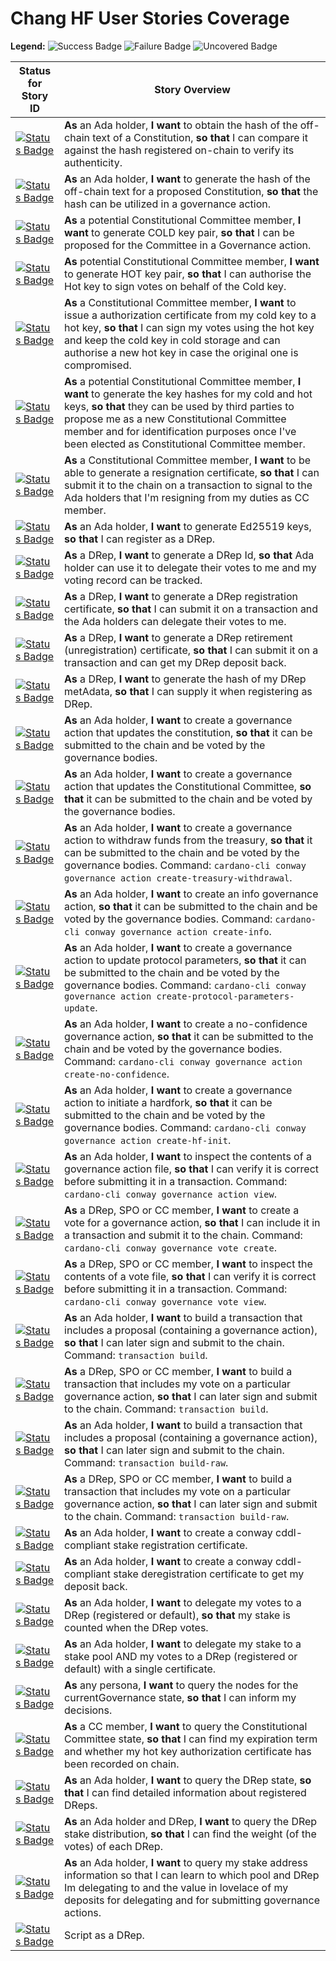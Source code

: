 Chang HF User Stories Coverage
==============================

**Legend:** ![Success Badge][success-badge] ![Failure Badge][failure-badge] ![Uncovered Badge][uncovered-badge]
&nbsp;


| Status for Story ID | Story Overview |
|---------------------|----------------|
|[![Status Badge][CLI01-badge]][CLI01-link]| **As** an Ada holder, **I want** to obtain the hash of the off-chain text of a Constitution, **so that** I can compare it against the hash registered on-chain to verify its authenticity. |
|[![Status Badge][CLI02-badge]][CLI02-link]| **As** an Ada holder, **I want** to generate the hash of the off-chain text for a proposed Constitution, **so that** the hash can be utilized in a governance action. |
|[![Status Badge][CLI03-badge]][CLI03-link]| **As** a potential Constitutional Committee member, **I want** to generate COLD key pair, **so that** I can be proposed for the Committee in a Governance action. |
|[![Status Badge][CLI04-badge]][CLI04-link]| **As** potential Constitutional Committee member, **I want** to generate HOT key pair, **so that** I can authorise the Hot key to sign votes on behalf of the Cold key. |
|[![Status Badge][CLI05-badge]][CLI05-link]| **As** a Constitutional Committee member, **I want** to issue a authorization certificate from my cold key to a hot key, **so that** I can sign my votes using the hot key and keep the cold key in cold storage and can authorise a new hot key in case the original one is compromised. |
|[![Status Badge][CLI06-badge]][CLI06-link]| **As** a potential Constitutional Committee member, **I want** to generate the key hashes for my cold and hot keys, **so that** they can be used by third parties to propose me as a new Constitutional Committee member and for identification purposes once I've been elected as Constitutional Committee member. |
|[![Status Badge][CLI07-badge]][CLI07-link]| **As** a Constitutional Committee member, **I want** to be able to generate a resignation certificate, **so that** I can submit it to the chain on a transaction to signal to the Ada holders that I'm resigning from my duties as CC member. |
|[![Status Badge][CLI08-badge]][CLI08-link]| **As** an Ada holder, **I want** to generate Ed25519 keys, **so that** I can register as a DRep. |
|[![Status Badge][CLI09-badge]][CLI09-link]| **As** a DRep, **I want** to generate a DRep Id, **so that** Ada holder can use it to delegate their votes to me and my voting record can be tracked. |
|[![Status Badge][CLI10-badge]][CLI10-link]| **As** a DRep, **I want** to generate a DRep registration certificate, **so that** I can submit it on a transaction and the Ada holders can delegate their votes to me. |
|[![Status Badge][CLI11-badge]][CLI11-link]| **As** a DRep, **I want** to generate a DRep retirement (unregistration) certificate, **so that** I can submit it on a transaction and can get my DRep deposit back. |
|[![Status Badge][CLI12-badge]][CLI12-link]| **As** a DRep, **I want** to generate the hash of my DRep metAdata, **so that** I can supply it when registering as DRep. |
|[![Status Badge][CLI13-badge]][CLI13-link]| **As** an Ada holder, **I want** to create a governance action that updates the constitution, **so that** it can be submitted to the chain and be voted by the governance bodies. |
|[![Status Badge][CLI14-badge]][CLI14-link]| **As** an Ada holder, **I want** to create a governance action that updates the Constitutional Committee, **so that** it can be submitted to the chain and be voted by the governance bodies. |
|[![Status Badge][CLI15-badge]][CLI15-link]| **As** an Ada holder, **I want** to create a governance action to withdraw funds from the treasury, **so that** it can be submitted to the chain and be voted by the governance bodies. Command: `cardano-cli conway governance action create-treasury-withdrawal`. |
|[![Status Badge][CLI16-badge]][CLI16-link]| **As** an Ada holder, **I want** to create an info governance action, **so that** it can be submitted to the chain and be voted by the governance bodies. Command: `cardano-cli conway governance action create-info`. |
|[![Status Badge][CLI17-badge]][CLI17-link]| **As** an Ada holder, **I want** to create a governance action to update protocol parameters, **so that** it can be submitted to the chain and be voted by the governance bodies. Command: `cardano-cli conway governance action create-protocol-parameters-update`. |
|[![Status Badge][CLI18-badge]][CLI18-link]| **As** an Ada holder, **I want** to create a no-confidence governance action, **so that** it can be submitted to the chain and be voted by the governance bodies. Command: `cardano-cli conway governance action create-no-confidence`. |
|[![Status Badge][CLI19-badge]][CLI19-link]| **As** an Ada holder, **I want** to create a governance action to initiate a hardfork, **so that** it can be submitted to the chain and be voted by the governance bodies. Command: `cardano-cli conway governance action create-hf-init`. |
|[![Status Badge][CLI20-badge]][CLI20-link]| **As** an Ada holder, **I want** to inspect the contents of a governance action file, **so that** I can verify it is correct before submitting it in a transaction. Command: `cardano-cli conway governance action view`. |
|[![Status Badge][CLI21-badge]][CLI21-link]| **As** a DRep, SPO or CC member, **I want** to create a vote for a governance action, **so that** I can include it in a transaction and submit it to the chain.  Command: `cardano-cli conway governance vote create`. |
|[![Status Badge][CLI22-badge]][CLI22-link]| **As** a DRep, SPO or CC member, **I want** to inspect the contents of a vote file, **so that** I can verify it is correct before submitting it in a transaction. Command: `cardano-cli conway governance vote view`. |
|[![Status Badge][CLI23-badge]][CLI23-link]| **As** an Ada holder, **I want** to build a transaction that includes a proposal (containing a governance action), **so that** I can later sign and submit to the chain. Command: `transaction build`. |
|[![Status Badge][CLI24-badge]][CLI24-link]| **As** a DRep, SPO or CC member, **I want** to build a transaction that includes my vote on a particular governance action, **so that** I can later sign and submit to the chain. Command: `transaction build`. |
|[![Status Badge][CLI25-badge]][CLI25-link]| **As** an Ada holder, **I want** to build a transaction that includes a proposal (containing a governance action), **so that** I can later sign and submit to the chain. Command: `transaction build-raw`. |
|[![Status Badge][CLI26-badge]][CLI26-link]| **As** a DRep, SPO or CC member, **I want** to build a transaction that includes my vote on a particular governance action, **so that** I can later sign and submit to the chain. Command: `transaction build-raw`. |
|[![Status Badge][CLI27-badge]][CLI27-link]| **As** an Ada holder, **I want** to create a conway cddl-compliant stake registration certificate. |
|[![Status Badge][CLI28-badge]][CLI28-link]| **As** an Ada holder, **I want** to create a conway cddl-compliant stake deregistration certificate to get my deposit back. |
|[![Status Badge][CLI29-badge]][CLI29-link]| **As** an Ada holder, **I want** to delegate my votes to a DRep (registered or default), **so that** my stake is counted when the DRep votes. |
|[![Status Badge][CLI30-badge]][CLI30-link]| **As** an Ada holder, **I want** to delegate my stake to a stake pool AND my votes to a DRep (registered or default) with a single certificate. |
|[![Status Badge][CLI31-badge]][CLI31-link]| **As** any persona, **I want** to query the nodes for the currentGovernance state, **so that** I can inform my decisions. |
|[![Status Badge][CLI32-badge]][CLI32-link]| **As** a CC member, **I want** to query the Constitutional Committee state, **so that** I can find my expiration term and whether my hot key authorization certificate has been recorded on chain. |
|[![Status Badge][CLI33-badge]][CLI33-link]| **As** an Ada holder, **I want** to query the DRep state, **so that** I can find detailed information about registered DReps. |
|[![Status Badge][CLI34-badge]][CLI34-link]| **As** an Ada holder and DRep, **I want** to query the DRep stake distribution, **so that** I can find the weight (of the votes) of each DRep. |
|[![Status Badge][CLI35-badge]][CLI35-link]| **As** an Ada holder, **I want** to query my stake address information so that I can learn to which pool and DRep Im delegating to and the value in lovelace of my deposits for delegating and for submitting governance actions. |
|[![Status Badge][CLI36-badge]][CLI36-link]| Script as a DRep. |

[success-badge]: https://img.shields.io/badge/success-green
[failure-badge]: https://img.shields.io/badge/failure-red
[uncovered-badge]: https://img.shields.io/badge/uncovered-grey
[CLI01-badge]: https://img.shields.io/badge/CLI01-grey
[CLI02-badge]: https://img.shields.io/badge/CLI02-grey
[CLI03-badge]: https://img.shields.io/badge/CLI03-grey
[CLI04-badge]: https://img.shields.io/badge/CLI04-grey
[CLI05-badge]: https://img.shields.io/badge/CLI05-grey
[CLI06-badge]: https://img.shields.io/badge/CLI06-grey
[CLI07-badge]: https://img.shields.io/badge/CLI07-grey
[CLI08-badge]: https://img.shields.io/badge/CLI08-grey
[CLI09-badge]: https://img.shields.io/badge/CLI09-grey
[CLI10-badge]: https://img.shields.io/badge/CLI10-grey
[CLI11-badge]: https://img.shields.io/badge/CLI11-grey
[CLI12-badge]: https://img.shields.io/badge/CLI12-grey
[CLI13-badge]: https://img.shields.io/badge/CLI13-grey
[CLI14-badge]: https://img.shields.io/badge/CLI14-grey
[CLI15-badge]: https://img.shields.io/badge/CLI15-grey
[CLI16-badge]: https://img.shields.io/badge/CLI16-grey
[CLI17-badge]: https://img.shields.io/badge/CLI17-grey
[CLI18-badge]: https://img.shields.io/badge/CLI18-grey
[CLI19-badge]: https://img.shields.io/badge/CLI19-grey
[CLI20-badge]: https://img.shields.io/badge/CLI20-grey
[CLI21-badge]: https://img.shields.io/badge/CLI21-grey
[CLI22-badge]: https://img.shields.io/badge/CLI22-grey
[CLI23-badge]: https://img.shields.io/badge/CLI23-grey
[CLI24-badge]: https://img.shields.io/badge/CLI24-grey
[CLI25-badge]: https://img.shields.io/badge/CLI25-grey
[CLI26-badge]: https://img.shields.io/badge/CLI26-grey
[CLI27-badge]: https://img.shields.io/badge/CLI27-grey
[CLI28-badge]: https://img.shields.io/badge/CLI28-grey
[CLI29-badge]: https://img.shields.io/badge/CLI29-grey
[CLI30-badge]: https://img.shields.io/badge/CLI30-grey
[CLI31-badge]: https://img.shields.io/badge/CLI31-grey
[CLI32-badge]: https://img.shields.io/badge/CLI32-grey
[CLI33-badge]: https://img.shields.io/badge/CLI33-grey
[CLI34-badge]: https://img.shields.io/badge/CLI34-grey
[CLI35-badge]: https://img.shields.io/badge/CLI35-grey
[CLI36-badge]: https://img.shields.io/badge/CLI36-grey
[CLI01-link]: https://github.com/CLI01-404
[CLI02-link]: https://github.com/CLI02-404
[CLI03-link]: https://github.com/CLI03-404
[CLI04-link]: https://github.com/CLI04-404
[CLI05-link]: https://github.com/CLI05-404
[CLI06-link]: https://github.com/CLI06-404
[CLI07-link]: https://github.com/CLI07-404
[CLI08-link]: https://github.com/CLI08-404
[CLI09-link]: https://github.com/CLI09-404
[CLI10-link]: https://github.com/CLI10-404
[CLI11-link]: https://github.com/CLI11-404
[CLI12-link]: https://github.com/CLI12-404
[CLI13-link]: https://github.com/CLI13-404
[CLI14-link]: https://github.com/CLI14-404
[CLI15-link]: https://github.com/CLI15-404
[CLI16-link]: https://github.com/CLI16-404
[CLI17-link]: https://github.com/CLI17-404
[CLI18-link]: https://github.com/CLI18-404
[CLI19-link]: https://github.com/CLI19-404
[CLI20-link]: https://github.com/CLI20-404
[CLI21-link]: https://github.com/CLI21-404
[CLI22-link]: https://github.com/CLI22-404
[CLI23-link]: https://github.com/CLI23-404
[CLI24-link]: https://github.com/CLI24-404
[CLI25-link]: https://github.com/CLI25-404
[CLI26-link]: https://github.com/CLI26-404
[CLI27-link]: https://github.com/CLI27-404
[CLI28-link]: https://github.com/CLI28-404
[CLI29-link]: https://github.com/CLI29-404
[CLI30-link]: https://github.com/CLI30-404
[CLI31-link]: https://github.com/CLI31-404
[CLI32-link]: https://github.com/CLI32-404
[CLI33-link]: https://github.com/CLI33-404
[CLI34-link]: https://github.com/CLI34-404
[CLI35-link]: https://github.com/CLI35-404
[CLI36-link]: https://github.com/CLI36-404
